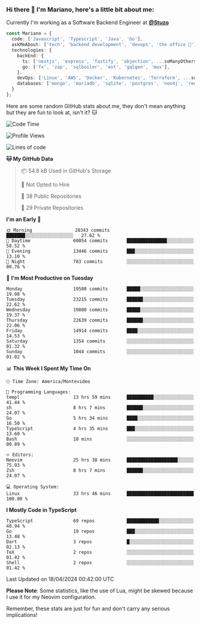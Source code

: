 ### Hi there 👋 I'm Mariano, here's a little bit about me:

Currently I'm working as a Software Backend Engineer at [**@Stuzo**](https://www.stuzo.com/)

```ts
const Mariano = {
  code: ['Javascript', 'Typescript', 'Java', 'Go'],
  askMeAbout: ['tech', 'backend development', 'devops', 'the office 💼'],
  technologies: {
    backEnd: {
      ts: ['nestjs', 'express', 'fastify', 'objection', ...soManyOthersFrameworks],
      go: ['fx', 'zap', 'sqlboiler', 'ent', 'gqlgen', 'mux'],
    },
    devOps: ['Linux', 'AWS', 'Docker', 'Kubernetes', 'Terraform', ...soManyOthersTools],
    databases: ['mongo', 'mariadb', 'sqlite', 'postgres', 'neo4j', 'redis', ...],
  }
};
```

Here are some random GitHub stats about me, they don't mean anything but they are fun to look at, isn't it? 🐱

<!--START_SECTION:waka-->
![Code Time](http://img.shields.io/badge/Code%20Time-1%2C886%20hrs%2036%20mins-blue)

![Profile Views](http://img.shields.io/badge/Profile%20Views-1-blue)

![Lines of code](https://img.shields.io/badge/From%20Hello%20World%20I%27ve%20Written-18.9%20million%20lines%20of%20code-blue)

**🐱 My GitHub Data** 

> 📦 54.8 kB Used in GitHub's Storage 
 > 
> 🚫 Not Opted to Hire
 > 
> 📜 38 Public Repositories 
 > 
> 🔑 29 Private Repositories 
 > 
**I'm an Early 🐤** 

```text
🌞 Morning                28343 commits       ███████░░░░░░░░░░░░░░░░░░   27.62 % 
🌆 Daytime                60054 commits       ███████████████░░░░░░░░░░   58.52 % 
🌃 Evening                13446 commits       ███░░░░░░░░░░░░░░░░░░░░░░   13.10 % 
🌙 Night                  783 commits         ░░░░░░░░░░░░░░░░░░░░░░░░░   00.76 % 
```
📅 **I'm Most Productive on Tuesday** 

```text
Monday                   19580 commits       █████░░░░░░░░░░░░░░░░░░░░   19.08 % 
Tuesday                  23215 commits       ██████░░░░░░░░░░░░░░░░░░░   22.62 % 
Wednesday                19880 commits       █████░░░░░░░░░░░░░░░░░░░░   19.37 % 
Thursday                 22639 commits       ██████░░░░░░░░░░░░░░░░░░░   22.06 % 
Friday                   14914 commits       ████░░░░░░░░░░░░░░░░░░░░░   14.53 % 
Saturday                 1354 commits        ░░░░░░░░░░░░░░░░░░░░░░░░░   01.32 % 
Sunday                   1044 commits        ░░░░░░░░░░░░░░░░░░░░░░░░░   01.02 % 
```


📊 **This Week I Spent My Time On** 

```text
🕑︎ Time Zone: America/Montevideo

💬 Programming Languages: 
templ                    13 hrs 59 mins      ██████████░░░░░░░░░░░░░░░   41.44 % 
sh                       8 hrs 7 mins        ██████░░░░░░░░░░░░░░░░░░░   24.07 % 
Go                       5 hrs 34 mins       ████░░░░░░░░░░░░░░░░░░░░░   16.50 % 
TypeScript               4 hrs 35 mins       ███░░░░░░░░░░░░░░░░░░░░░░   13.60 % 
Bash                     18 mins             ░░░░░░░░░░░░░░░░░░░░░░░░░   00.89 % 

🔥 Editors: 
Neovim                   25 hrs 38 mins      ███████████████████░░░░░░   75.93 % 
Zsh                      8 hrs 7 mins        ██████░░░░░░░░░░░░░░░░░░░   24.07 % 

💻 Operating System: 
Linux                    33 hrs 46 mins      █████████████████████████   100.00 % 
```

**I Mostly Code in TypeScript** 

```text
TypeScript               69 repos            ████████████░░░░░░░░░░░░░   48.94 % 
Go                       19 repos            ███░░░░░░░░░░░░░░░░░░░░░░   13.48 % 
Dart                     3 repos             █░░░░░░░░░░░░░░░░░░░░░░░░   02.13 % 
TeX                      2 repos             ░░░░░░░░░░░░░░░░░░░░░░░░░   01.42 % 
Shell                    2 repos             ░░░░░░░░░░░░░░░░░░░░░░░░░   01.42 % 
```




 Last Updated on 18/04/2024 00:42:00 UTC
<!--END_SECTION:waka-->

**Please Note**: Some statistics, like the use of Lua, might be skewed because I use it for my Neovim configuration.

Remember, these stats are just for fun and don't carry any serious implications!
